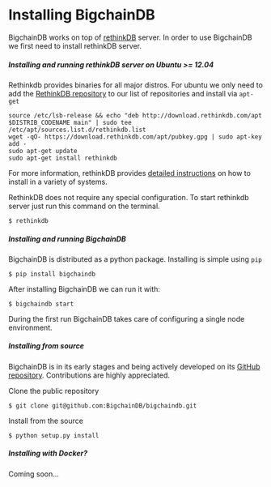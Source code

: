 # Installing BigchainDB

BigchainDB works on top of [rethinkDB](http://rethinkdb.com/) server. In order to use
BigchainDB we first need to install rethinkDB server.

##### Installing and running rethinkDB server on Ubuntu >= 12.04

Rethinkdb provides binaries for all major distros. For ubuntu we only need to
add the [RethinkDB repository](http://download.rethinkdb.com/apt/) to our list
of repositories and install via `apt-get`

```shell
source /etc/lsb-release && echo "deb http://download.rethinkdb.com/apt
$DISTRIB_CODENAME main" | sudo tee /etc/apt/sources.list.d/rethinkdb.list
wget -qO- https://download.rethinkdb.com/apt/pubkey.gpg | sudo apt-key add -
sudo apt-get update
sudo apt-get install rethinkdb
```

For more information, rethinkDB provides [detailed
instructions](http://rethinkdb.com/docs/install/) on how to install in a variety
of systems.

RethinkDB does not require any special configuration. To start rethinkdb server
just run this command on the terminal.

```shell
$ rethinkdb
```

##### Installing and running BigchainDB
BigchainDB is distributed as a python package. Installing is simple using `pip`

```shell
$ pip install bigchaindb
```

After installing BigchainDB we can run it with:

```shell
$ bigchaindb start
```

During the first run BigchainDB takes care of configuring a single node
environment.

##### Installing from source

BigchainDB is in its early stages and being actively developed on its [GitHub
repository](https://github.com/BigchainDB/bigchaindb). Contributions are highly
appreciated.

Clone the public repository
```shell
$ git clone git@github.com:BigchainDB/bigchaindb.git
```

Install from the source
```shell
$ python setup.py install
```

##### Installing with Docker?
Coming soon...
